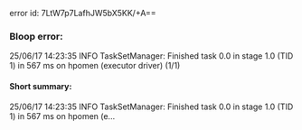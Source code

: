 error id: 7LtW7p7LafhJW5bX5KK/+A==
### Bloop error:

25/06/17 14:23:35 INFO TaskSetManager: Finished task 0.0 in stage 1.0 (TID 1) in 567 ms on hpomen (executor driver) (1/1)
#### Short summary: 

25/06/17 14:23:35 INFO TaskSetManager: Finished task 0.0 in stage 1.0 (TID 1) in 567 ms on hpomen (e...